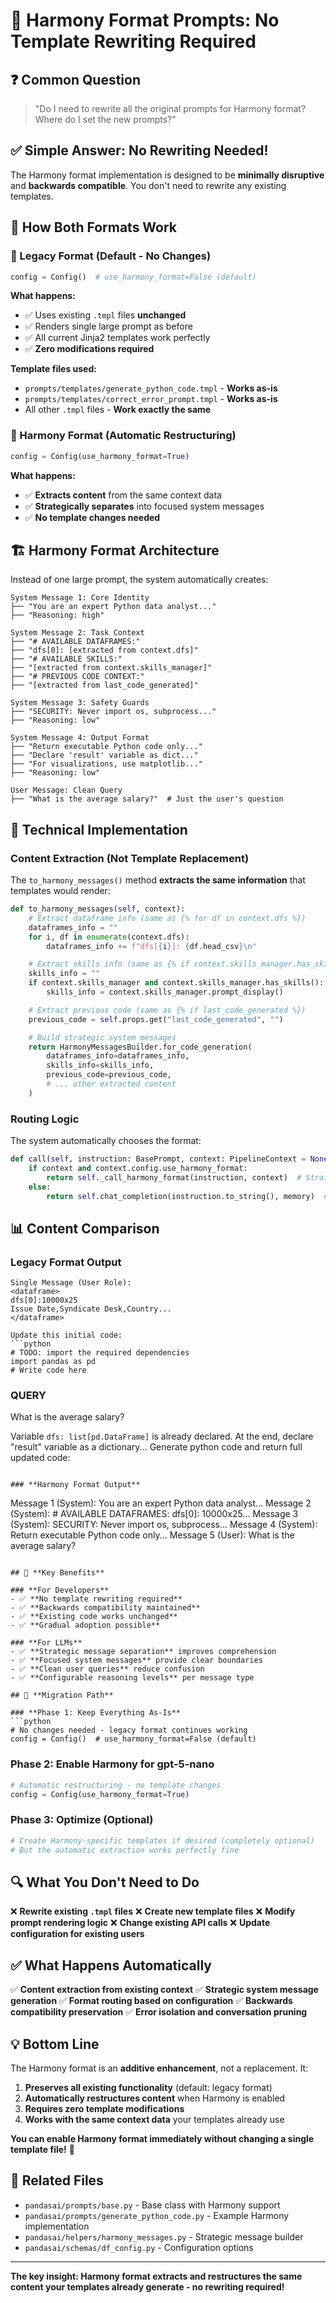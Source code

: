 # 🎯 Harmony Format Prompts: No Template Rewriting Required

## ❓ **Common Question**
> "Do I need to rewrite all the original prompts for Harmony format? Where do I set the new prompts?"

## ✅ **Simple Answer: No Rewriting Needed!**

The Harmony format implementation is designed to be **minimally disruptive** and **backwards compatible**. You don't need to rewrite any existing templates.

## 🔄 **How Both Formats Work**

### **🏴 Legacy Format (Default - No Changes)**
```python
config = Config()  # use_harmony_format=False (default)
```

**What happens:**
- ✅ Uses existing `.tmpl` files **unchanged**
- ✅ Renders single large prompt as before
- ✅ All current Jinja2 templates work perfectly
- ✅ **Zero modifications required**

**Template files used:**
- `prompts/templates/generate_python_code.tmpl` - **Works as-is**
- `prompts/templates/correct_error_prompt.tmpl` - **Works as-is**
- All other `.tmpl` files - **Work exactly the same**

### **🎵 Harmony Format (Automatic Restructuring)**
```python
config = Config(use_harmony_format=True)
```

**What happens:**
- ✅ **Extracts content** from the same context data
- ✅ **Strategically separates** into focused system messages
- ✅ **No template changes needed**

## 🏗️ **Harmony Format Architecture**

Instead of one large prompt, the system automatically creates:

```
System Message 1: Core Identity
├── "You are an expert Python data analyst..."
├── "Reasoning: high"

System Message 2: Task Context
├── "# AVAILABLE DATAFRAMES:"
├── "dfs[0]: [extracted from context.dfs]"
├── "# AVAILABLE SKILLS:"
├── "[extracted from context.skills_manager]"
├── "# PREVIOUS CODE CONTEXT:"
├── "[extracted from last_code_generated]"

System Message 3: Safety Guards
├── "SECURITY: Never import os, subprocess..."
├── "Reasoning: low"

System Message 4: Output Format
├── "Return executable Python code only..."
├── "Declare 'result' variable as dict..."
├── "For visualizations, use matplotlib..."
├── "Reasoning: low"

User Message: Clean Query
├── "What is the average salary?"  # Just the user's question
```

## 🔧 **Technical Implementation**

### **Content Extraction (Not Template Replacement)**

The `to_harmony_messages()` method **extracts the same information** that templates would render:

```python
def to_harmony_messages(self, context):
    # Extract dataframe info (same as {% for df in context.dfs %})
    dataframes_info = ""
    for i, df in enumerate(context.dfs):
        dataframes_info += f"dfs[{i}]: {df.head_csv}\n"

    # Extract skills info (same as {% if context.skills_manager.has_skills() %})
    skills_info = ""
    if context.skills_manager and context.skills_manager.has_skills():
        skills_info = context.skills_manager.prompt_display()

    # Extract previous code (same as {% if last_code_generated %})
    previous_code = self.props.get("last_code_generated", "")

    # Build strategic system messages
    return HarmonyMessagesBuilder.for_code_generation(
        dataframes_info=dataframes_info,
        skills_info=skills_info,
        previous_code=previous_code,
        # ... other extracted content
    )
```

### **Routing Logic**

The system automatically chooses the format:

```python
def call(self, instruction: BasePrompt, context: PipelineContext = None):
    if context and context.config.use_harmony_format:
        return self._call_harmony_format(instruction, context)  # Strategic messages
    else:
        return self.chat_completion(instruction.to_string(), memory)  # Legacy template
```

## 📊 **Content Comparison**

### **Legacy Format Output**
```
Single Message (User Role):
<dataframe>
dfs[0]:10000x25
Issue Date,Syndicate Desk,Country...
</dataframe>

Update this initial code:
```python
# TODO: import the required dependencies
import pandas as pd
# Write code here
```

### QUERY
What is the average salary?

Variable `dfs: list[pd.DataFrame]` is already declared.
At the end, declare "result" variable as a dictionary...
Generate python code and return full updated code:
```

### **Harmony Format Output**
```
Message 1 (System): You are an expert Python data analyst...
Message 2 (System): # AVAILABLE DATAFRAMES: dfs[0]: 10000x25...
Message 3 (System): SECURITY: Never import os, subprocess...
Message 4 (System): Return executable Python code only...
Message 5 (User): What is the average salary?
```

## 🎯 **Key Benefits**

### **For Developers**
- ✅ **No template rewriting required**
- ✅ **Backwards compatibility maintained**
- ✅ **Existing code works unchanged**
- ✅ **Gradual adoption possible**

### **For LLMs**
- ✅ **Strategic message separation** improves comprehension
- ✅ **Focused system messages** provide clear boundaries
- ✅ **Clean user queries** reduce confusion
- ✅ **Configurable reasoning levels** per message type

## 🚀 **Migration Path**

### **Phase 1: Keep Everything As-Is**
```python
# No changes needed - legacy format continues working
config = Config()  # use_harmony_format=False (default)
```

### **Phase 2: Enable Harmony for gpt-5-nano**
```python
# Automatic restructuring - no template changes
config = Config(use_harmony_format=True)
```

### **Phase 3: Optimize (Optional)**
```python
# Create Harmony-specific templates if desired (completely optional)
# But the automatic extraction works perfectly fine
```

## 🔍 **What You Don't Need to Do**

❌ **Rewrite existing `.tmpl` files**
❌ **Create new template files**
❌ **Modify prompt rendering logic**
❌ **Change existing API calls**
❌ **Update configuration for existing users**

## ✅ **What Happens Automatically**

✅ **Content extraction from existing context**
✅ **Strategic system message generation**
✅ **Format routing based on configuration**
✅ **Backwards compatibility preservation**
✅ **Error isolation and conversation pruning**

## 💡 **Bottom Line**

The Harmony format is an **additive enhancement**, not a replacement. It:

1. **Preserves all existing functionality** (default: legacy format)
2. **Automatically restructures content** when Harmony is enabled
3. **Requires zero template modifications**
4. **Works with the same context data** your templates already use

**You can enable Harmony format immediately without changing a single template file!** 🎉

## 🔗 **Related Files**

- `pandasai/prompts/base.py` - Base class with Harmony support
- `pandasai/prompts/generate_python_code.py` - Example Harmony implementation
- `pandasai/helpers/harmony_messages.py` - Strategic message builder
- `pandasai/schemas/df_config.py` - Configuration options

---

**The key insight: Harmony format extracts and restructures the same content your templates already generate - no rewriting required!**